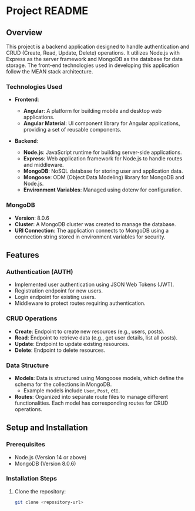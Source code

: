 # Project README

## Overview

This project is a backend application designed to handle authentication and CRUD (Create, Read, Update, Delete) operations. It utilizes Node.js with Express as the server framework and MongoDB as the database for data storage. The front-end technologies used in developing this application follow the MEAN stack architecture.

### Technologies Used
- **Frontend**: 
  - **Angular**: A platform for building mobile and desktop web applications.
  - **Angular Material**: UI component library for Angular applications, providing a set of reusable components.

- **Backend**: 
  - **Node.js**: JavaScript runtime for building server-side applications.
  - **Express**: Web application framework for Node.js to handle routes and middleware.
  - **MongoDB**: NoSQL database for storing user and application data.
  - **Mongoose**: ODM (Object Data Modeling) library for MongoDB and Node.js.
  - **Environment Variables**: Managed using dotenv for configuration.

### MongoDB
- **Version**: 8.0.6
- **Cluster**: A MongoDB cluster was created to manage the database.
- **URI Connection**: The application connects to MongoDB using a connection string stored in environment variables for security.

## Features

### Authentication (AUTH)
- Implemented user authentication using JSON Web Tokens (JWT).
- Registration endpoint for new users.
- Login endpoint for existing users.
- Middleware to protect routes requiring authentication.

### CRUD Operations
- **Create**: Endpoint to create new resources (e.g., users, posts).
- **Read**: Endpoint to retrieve data (e.g., get user details, list all posts).
- **Update**: Endpoint to update existing resources.
- **Delete**: Endpoint to delete resources.

### Data Structure
- **Models**: Data is structured using Mongoose models, which define the schema for the collections in MongoDB.
  - Example models include `User`, `Post`, etc.
- **Routes**: Organized into separate route files to manage different functionalities. Each model has corresponding routes for CRUD operations.

## Setup and Installation

### Prerequisites
- Node.js (Version 14 or above)
- MongoDB (Version 8.0.6)

### Installation Steps
1. Clone the repository:
   ```bash
   git clone <repository-url>
